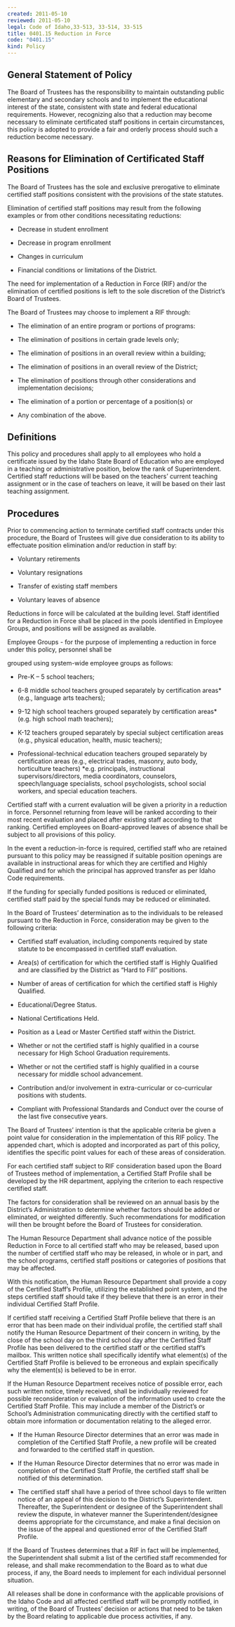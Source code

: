 ```yaml
---
created: 2011-05-10
reviewed: 2011-05-10
legal: Code of Idaho,33-513, 33-514, 33-515
title: 0401.15 Reduction in Force
code: "0401.15"
kind: Policy
---
```


## General Statement of Policy

The Board of Trustees has the responsibility to maintain outstanding public elementary and secondary schools and to implement the educational interest of the state, consistent with state and federal educational requirements. However, recognizing also that a reduction may become necessary to eliminate certificated staff positions in certain circumstances, this policy is adopted to provide a fair and orderly process should such a reduction become necessary.

## Reasons for Elimination of Certificated Staff Positions

The Board of Trustees has the sole and exclusive prerogative to eliminate certified staff positions consistent with the provisions of the state statutes.

Elimination of certified staff positions may result from the following examples or from other conditions necessitating reductions:

- Decrease in student enrollment

- Decrease in program enrollment

- Changes in curriculum

- Financial conditions or limitations of the District.

The need for implementation of a Reduction in Force (RIF) and/or the elimination of certified positions is left to the sole discretion of the District’s Board of Trustees.

The Board of Trustees may choose to implement a RIF through:

- The elimination of an entire program or portions of programs:

- The elimination of positions in certain grade levels only;

- The elimination of positions in an overall review within a building;

- The elimination of positions in an overall review of the District;

- The elimination of positions through other considerations and implementation decisions;

- The elimination of a portion or percentage of a position(s) or

- Any combination of the above.

## Definitions

This policy and procedures shall apply to all employees who hold a certificate issued by the Idaho State Board of Education who are employed in a teaching or administrative position, below the rank of Superintendent. Certified staff reductions will be based on the teachers’ current teaching assignment or in the case of teachers on leave, it will be based on their last teaching assignment.

## Procedures

Prior to commencing action to terminate certified staff contracts under this procedure, the Board of Trustees will give due consideration to its ability to effectuate position elimination and/or reduction in staff by:

- Voluntary retirements

- Voluntary resignations

- Transfer of existing staff members

- Voluntary leaves of absence

Reductions in force will be calculated at the building level. Staff identified for a Reduction in Force shall be placed in the pools identified in Employee Groups, and positions will be assigned as available.

Employee Groups - for the purpose of implementing a reduction in force under this policy, personnel shall be

grouped using system-wide employee groups as follows:

- Pre-K – 5 school teachers;

- 6-8 middle school teachers grouped separately by certification areas* (e.g., language arts teachers);

- 9-12 high school teachers grouped separately by certification areas* (e.g. high school math teachers);

- K-12 teachers grouped separately by special subject certification areas (e.g., physical education, health, music teachers);

- Professional-technical education teachers grouped separately by certification areas (e.g., electrical trades, masonry, auto body, horticulture teachers) *e.g. principals, instructional supervisors/directors, media coordinators, counselors, speech/language specialists, school psychologists, school social workers, and special education teachers.

Certified staff with a current evaluation will be given a priority in a reduction in force. Personnel returning from leave will be ranked according to their most recent evaluation and placed after existing staff according to that ranking. Certified employees on Board-approved leaves of absence shall be subject to all provisions of this policy.

In the event a reduction-in-force is required, certified staff who are retained pursuant to this policy may be reassigned if suitable position openings are available in instructional areas for which they are certified and Highly Qualified and for which the principal has approved transfer as per Idaho Code requirements.

If the funding for specially funded positions is reduced or eliminated, certified staff paid by the special funds may be reduced or eliminated.

In the Board of Trustees’ determination as to the individuals to be released pursuant to the Reduction in Force, consideration may be given to the following criteria:

- Certified staff evaluation, including components required by state statute to be encompassed in certified staff evaluation.

- Area(s) of certification for which the certified staff is Highly Qualified and are classified by the District as “Hard to Fill” positions.

- Number of areas of certification for which the certified staff is Highly Qualified.

- Educational/Degree Status.

- National Certifications Held.

- Position as a Lead or Master Certified staff within the District.

- Whether or not the certified staff is highly qualified in a course necessary for High School Graduation requirements.

- Whether or not the certified staff is highly qualified in a course necessary for middle school advancement.

- Contribution and/or involvement in extra-curricular or co-curricular positions with students.

- Compliant with Professional Standards and Conduct over the course of the last five consecutive years.

The Board of Trustees’ intention is that the applicable criteria be given a point value for consideration in the implementation of this RIF policy. The appended chart, which is adopted and incorporated as part of this policy, identifies the specific point values for each of these areas of consideration.

For each certified staff subject to RIF consideration based upon the Board of Trustees method of implementation, a Certified Staff Profile shall be developed by the HR department, applying the criterion to each respective certified staff.

The factors for consideration shall be reviewed on an annual basis by the District’s Administration to determine whether factors should be added or eliminated, or weighted differently. Such recommendations for modification will then be brought before the Board of Trustees for consideration.

The Human Resource Department shall advance notice of the possible Reduction in Force to all certified staff who may be released, based upon the number of certified staff who may be released, in whole or in part, and the school programs, certified staff positions or categories of positions that may be affected.

With this notification, the Human Resource Department shall provide a copy of the Certified Staff’s Profile, utilizing the established point system, and the steps certified staff should take if they believe that there is an error in their individual Certified Staff Profile.

If certified staff receiving a Certified Staff Profile believe that there is an error that has been made on their individual profile, the certified staff shall notify the Human Resource Department of their concern in writing, by the close of the school day on the third school day after the Certified Staff Profile has been delivered to the certified staff or the certified staff’s mailbox. This written notice shall specifically identify what element(s) of the Certified Staff Profile is believed to be erroneous and explain specifically why the element(s) is believed to be in error.

If the Human Resource Department receives notice of possible error, each such written notice, timely received, shall be individually reviewed for possible reconsideration or evaluation of the information used to create the Certified Staff Profile. This may include a member of the District’s or School’s Administration communicating directly with the certified staff to obtain more information or documentation relating to the alleged error.

- If the Human Resource Director determines that an error was made in completion of the Certified Staff Profile, a new profile will be created and forwarded to the certified staff in question.

- If the Human Resource Director determines that no error was made in completion of the Certified Staff Profile, the certified staff shall be notified of this determination.

- The certified staff shall have a period of three school days to file written notice of an appeal of this decision to the District’s Superintendent. Thereafter, the Superintendent or designee of the Superintendent shall review the dispute, in whatever manner the Superintendent/designee deems appropriate for the circumstance, and make a final decision on the issue of the appeal and questioned error of the Certified Staff Profile.

If the Board of Trustees determines that a RIF in fact will be implemented, the Superintendent shall submit a list of the certified staff recommended for release, and shall make recommendation to the Board as to what due process, if any, the Board needs to implement for each individual personnel situation.

All releases shall be done in conformance with the applicable provisions of the Idaho Code and all affected certified staff will be promptly notified, in writing, of the Board of Trustees’ decision or actions that need to be taken by the Board relating to applicable due process activities, if any.

